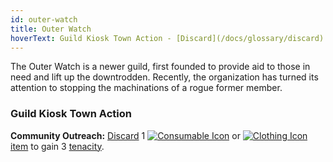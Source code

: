 ```yaml
---
id: outer-watch
title: Outer Watch
hoverText: Guild Kiosk Town Action - [Discard](/docs/glossary/discard) 1 Consumable or Clothing [item](/docs/items) to gain 3 [tenacity](/docs/glossary/tenacity).
---
```


The Outer Watch is a newer guild, first founded to provide aid to those in need and lift up the downtrodden. Recently, the organization has turned its attention to stopping the machinations of a rogue former member.

### Guild Kiosk Town Action

**Community Outreach:** [Discard](/docs/glossary/discard) 1 [<img src="/icons/consumable.svg" alt="Consumable Icon" class="icon-svg" />](/docs/items/types/consumable) or [<img src="/icons/clothing.svg" alt="Clothing Icon" class="icon-svg" />](/docs/items/types/clothing) [item](/docs/items/) to gain 3 [tenacity](/docs/glossary/tenacity).
